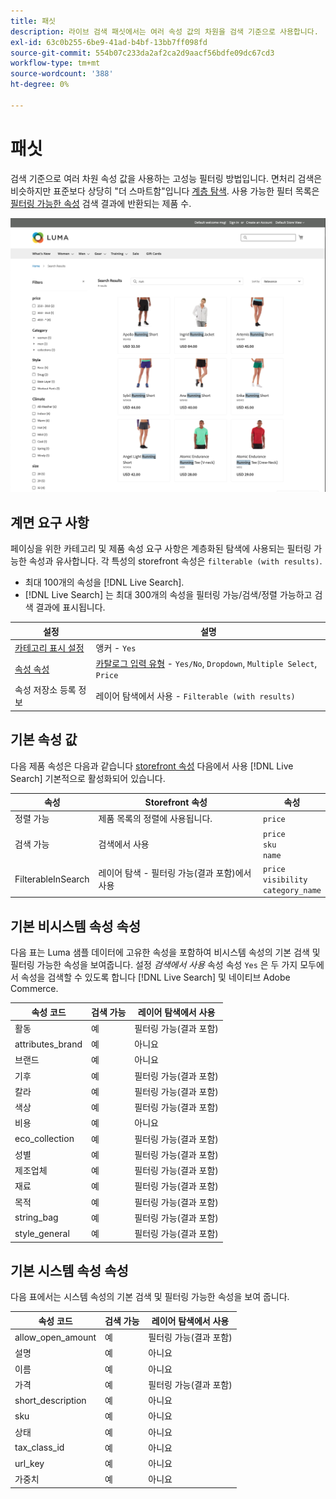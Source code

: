 ```yaml
---
title: 패싯
description: 라이브 검색 패싯에서는 여러 속성 값의 차원을 검색 기준으로 사용합니다.
exl-id: 63c0b255-6be9-41ad-b4bf-13bb7ff098fd
source-git-commit: 554b07c233da2af2ca2d9aacf56bdfe09dc67cd3
workflow-type: tm+mt
source-wordcount: '388'
ht-degree: 0%

---
```


# 패싯

검색 기준으로 여러 차원 속성 값을 사용하는 고성능 필터링 방법입니다. 면처리 검색은 비슷하지만 표준보다 상당히 &quot;더 스마트함&quot;입니다 [계층 탐색](https://docs.magento.com/user-guide/catalog/navigation-layered.html). 사용 가능한 필터 목록은 [필터링 가능한 속성](https://docs.magento.com/user-guide/catalog/navigation-layered-filterable-attributes.html) 검색 결과에 반환되는 제품 수.

![필터링된 검색 결과](assets/storefront-search-results-run.png)

## 계면 요구 사항

페이싱을 위한 카테고리 및 제품 속성 요구 사항은 계층화된 탐색에 사용되는 필터링 가능한 속성과 유사합니다. 각 특성의 storefront 속성은 `filterable (with results)`.

* 최대 100개의 속성을 [!DNL Live Search].
* [!DNL Live Search] 는 최대 300개의 속성을 필터링 가능/검색/정렬 가능하고 검색 결과에 표시됩니다.

| 설정 | 설명 |
|--- |--- |
| [카테고리 표시 설정](https://docs.magento.com/user-guide/catalog/categories-display-settings.html) | 앵커 - `Yes` |
| [속성 속성](https://docs.magento.com/user-guide/stores/attribute-product-create.html) | [카탈로그 입력 유형](https://docs.magento.com/user-guide/stores/attributes-input-types.html) - `Yes/No`, `Dropdown`, `Multiple Select`, `Price` |
| 속성 저장소 등록 정보 | 레이어 탐색에서 사용 - `Filterable (with results)` |

## 기본 속성 값

다음 제품 속성은 다음과 같습니다 [storefront 속성](https://docs.magento.com/user-guide/stores/attributes-product.html) 다음에서 사용 [!DNL Live Search] 기본적으로 활성화되어 있습니다.

| 속성 | Storefront 속성 | 속성 |
|---|---|---|
| 정렬 가능 | 제품 목록의 정렬에 사용됩니다. | `price` |
| 검색 가능 | 검색에서 사용 | `price` <br />`sku`<br />`name` |
| FilterableInSearch | 레이어 탐색 - 필터링 가능(결과 포함)에서 사용 | `price`<br />`visibility`<br />`category_name` |

## 기본 비시스템 속성 속성

다음 표는 Luma 샘플 데이터에 고유한 속성을 포함하여 비시스템 속성의 기본 검색 및 필터링 가능한 속성을 보여줍니다. 설정 *검색에서 사용* 속성 속성 `Yes` 은 두 가지 모두에서 속성을 검색할 수 있도록 합니다 [!DNL Live Search] 및 네이티브 Adobe Commerce.

| 속성 코드 | 검색 가능 | 레이어 탐색에서 사용 |
|--- |--- |--- |
| 활동 | 예 | 필터링 가능(결과 포함) |
| attributes_brand | 예 | 아니요 |
| 브랜드 | 예 | 아니요 |
| 기후 | 예 | 필터링 가능(결과 포함) |
| 칼라 | 예 | 필터링 가능(결과 포함) |
| 색상 | 예 | 필터링 가능(결과 포함) |
| 비용 | 예 | 아니요 |
| eco_collection | 예 | 필터링 가능(결과 포함) |
| 성별 | 예 | 필터링 가능(결과 포함) |
| 제조업체 | 예 | 필터링 가능(결과 포함) |
| 재료 | 예 | 필터링 가능(결과 포함) |
| 목적 | 예 | 필터링 가능(결과 포함) |
| string_bag | 예 | 필터링 가능(결과 포함) |
| style_general | 예 | 필터링 가능(결과 포함) |

## 기본 시스템 속성 속성

다음 표에서는 시스템 속성의 기본 검색 및 필터링 가능한 속성을 보여 줍니다.

| 속성 코드 | 검색 가능 | 레이어 탐색에서 사용 |
|--- |--- |--- |
| allow_open_amount | 예 | 필터링 가능(결과 포함) |
| 설명 | 예 | 아니요 |
| 이름 | 예 | 아니요 |
| 가격 | 예 | 필터링 가능(결과 포함) |
| short_description | 예 | 아니요 |
| sku | 예 | 아니요 |
| 상태 | 예 | 아니요 |
| tax_class_id | 예 | 아니요 |
| url_key | 예 | 아니요 |
| 가중치 | 예 | 아니요 |

